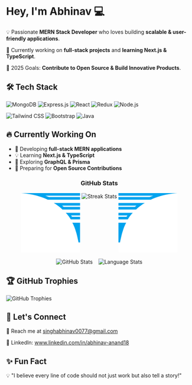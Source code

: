 
# Hey, I'm Abhinav 💻

💡 Passionate **MERN Stack Developer** who loves building **scalable & user-friendly applications**. 

🚀 Currently working on **full-stack projects** and **learning Next.js & TypeScript**.

🎯 2025 Goals: **Contribute to Open Source & Build Innovative Products**.


## 🛠 Tech Stack
![MongoDB](https://img.shields.io/badge/MongoDB-4EA94B?style=for-the-badge&logo=mongodb&logoColor=white)
![Express.js](https://img.shields.io/badge/Express.js-000000?style=for-the-badge&logo=express&logoColor=white)
![React](https://img.shields.io/badge/React-20232A?style=for-the-badge&logo=react&logoColor=61DAFB)
![Redux](https://img.shields.io/badge/Redux-764ABC?style=for-the-badge&logo=redux&logoColor=white)
![Node.js](https://img.shields.io/badge/Node.js-339933?style=for-the-badge&logo=nodedotjs&logoColor=white)

![Tailwind CSS](https://img.shields.io/badge/TailwindCSS-38B2AC?style=for-the-badge&logo=tailwind-css&logoColor=white)
![Bootstrap](https://img.shields.io/badge/Bootstrap-7952B3?style=for-the-badge&logo=bootstrap&logoColor=white)
![Java](https://img.shields.io/badge/Java-ED8B00?style=for-the-badge&logo=openjdk&logoColor=black)

## 🔥 **Currently Working On**  

- 🚀 Developing **full-stack MERN applications**  
- 💡 Learning **Next.js & TypeScript**  
- 🌱 Exploring **GraphQL & Prisma**  
- 🎯 Preparing for **Open Source Contributions**  


</div>
<h3 align="center">GitHub Stats</h3>
<div align="center">
    <img height="160px" width="160px" src="images/wings/Left.svg" alt="Left Wing">
    <img align="top" src="https://github-readme-streak-stats.herokuapp.com/?user=abhi9anandx&theme=windows-dark&hide_border=true" alt="Streak Stats">
    <img height="160px" width="160px" src="images/wings/Right.svg" alt="Right Wing">
    <p></p>
    <img src="https://github-readme-stats.vercel.app/api?username=abhi9anandx&show_icons=true&locale=en&theme=github_dark&hide_border=true&bg_color=000000&count_private=true" alt="GitHub Stats">
    &nbsp;&nbsp;
    <img align=top src="https://github-readme-stats.vercel.app/api/top-langs?username=abhi9anandx&show_icons=true&locale=en&theme=github_dark&hide_border=true&bg_color=000000&layout=compact&langs_count=10&hide=assembly,fortran,rust,java,r,dart,c%23,jupyter%20notebook,c%2B%2B,tex,pug" height="194.8px" alt="Language Stats">
</div> 


## 🏆 **GitHub Trophies**  
![GitHub Trophies](https://github-profile-trophy.vercel.app/?username=abhi9anandx&theme=radical&margin-w=10)


## 💬 Let's Connect

📩 Reach me at singhabhinav0077@gmail.com

💼 LinkedIn: www.linkedin.com/in/abhinav-anand18


## ✨ Fun Fact

💡 "I believe every line of code should not just work but also tell a story!"



<!--
**abhi9anandx/abhi9anandx** is a ✨ _special_ ✨ repository because its `README.md` (this file) appears on your GitHub profile.

Here are some ideas to get you started:

- 🔭 I’m currently working on ...
- 🌱 I’m currently learning ...
- 👯 I’m looking to collaborate on ...
- 🤔 I’m looking for help with ...
- 💬 Ask me about ...
- 📫 How to reach me: ...
- 😄 Pronouns: ...
- ⚡ Fun fact: ...
-->

